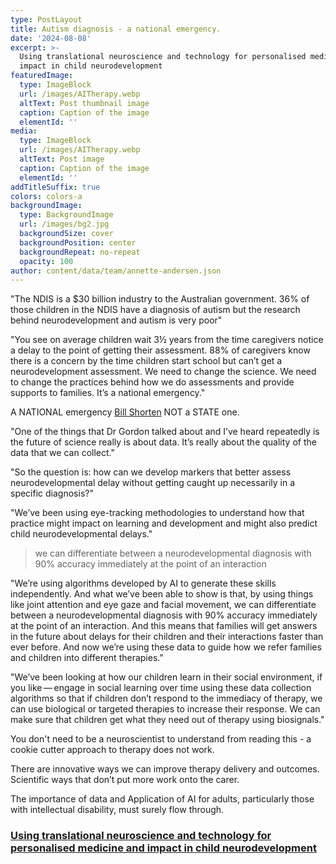 ```yaml
---
type: PostLayout
title: Autism diagnosis - a national emergency.
date: '2024-08-08'
excerpt: >-
  Using translational neuroscience and technology for personalised medicine and
  impact in child neurodevelopment
featuredImage:
  type: ImageBlock
  url: /images/AITherapy.webp
  altText: Post thumbnail image
  caption: Caption of the image
  elementId: ''
media:
  type: ImageBlock
  url: /images/AITherapy.webp
  altText: Post image
  caption: Caption of the image
  elementId: ''
addTitleSuffix: true
colors: colors-a
backgroundImage:
  type: BackgroundImage
  url: /images/bg2.jpg
  backgroundSize: cover
  backgroundPosition: center
  backgroundRepeat: no-repeat
  opacity: 100
author: content/data/team/annette-andersen.json
---
```

"The NDIS is a $30 billion industry to the Australian government. 36% of those children in the NDIS have a diagnosis of autism but the research behind neurodevelopment and autism is very poor"

"You see on average children wait 3½ years from the time caregivers notice a delay to the point of getting their assessment. 88% of caregivers know there is a concern by the time children start school but can’t get a neurodevelopment assessment. We need to change the science. We need to change the practices behind how we do assessments and provide supports to families. It’s a national emergency."

A NATIONAL emergency [Bill Shorten](https://www.linkedin.com/in/bill-shorten-5464b7b7/)
NOT a STATE one.

"One of the things that Dr Gordon talked about and I’ve heard repeatedly is the future of science really is about data. It’s really about the quality of the data that we can collect."

"So the question is: how can we develop markers that better assess neurodevelopmental delay without getting caught up necessarily in a specific diagnosis?"

"We’ve been using eye-tracking methodologies to understand how that practice might impact on learning and development and might also predict child neurodevelopmental delays."

> we can differentiate between a neurodevelopmental diagnosis with 90% accuracy immediately at the point of an interaction

"We’re using algorithms developed by AI to generate these skills independently. And what we’ve been able to show is that, by using things like joint attention and eye gaze and facial movement, we can differentiate between a neurodevelopmental diagnosis with 90% accuracy immediately at the point of an interaction. And this means that families will get answers in the future about delays for their children and their interactions faster than ever before. And now we’re using these data to guide how we refer families and children into different therapies."

"We’ve been looking at how our children learn in their social environment, if you like — engage in social learning over time using these data collection algorithms so that if children don’t respond to the immediacy of therapy, we can use biological or targeted therapies to increase their response. We can make sure that children get what they need out of therapy using biosignals."

You don't need to be a neuroscientist to understand from reading this - a cookie cutter approach to therapy does not work.

There are innovative ways we can improve therapy delivery and outcomes. Scientific ways that don’t put more work onto the carer.

The importance of data and Application of AI for adults, particularly those with intellectual disability, must surely flow through.

### [Using translational neuroscience and technology for personalised medicine and impact in child neurodevelopment](https://www.royalsoc.org.au/images/pdf/journal/157-1-10Guastella.pdf)

